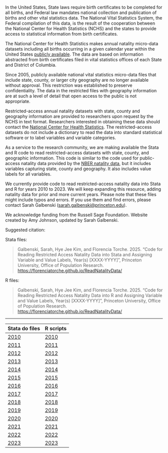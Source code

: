 In the United States, State laws require birth certificates to be completed for all births, and Federal law mandates national collection and publication of births and other vital statistics data. The National Vital Statistics System, the Federal compilation of this data, is the result of the cooperation between the National Center for Health Statistics (NCHS) and the states to provide access to statistical information from birth certificates.

The National Center for Health Statistics makes annual natality micro-data datasets including all births occurring in a given calendar year within the United States [publicly available](https://www.cdc.gov/nchs/data_access/vitalstatsonline.htm). The data are based on information abstracted from birth certificates filed in vital statistics offices of each State and District of Columbia. 

Since 2005, publicly available national vital statistics micro-data files that include state, county, or larger city geography are no longer available without approval. This restriction was established to preserve confidentiality. The data in the restricted files with geography information are at such a level of detail that open access to the public is not appropriate.

Restricted-access annual natality datasets with state, county and geography information are provided to researchers upon request by the NCHS in text format. Researchers interested in obtaining these data should contact the [National Center for Health Statistics](https://www.cdc.gov/nchs/nvss/nvss-restricted-data.htm#:~:text=Conditions%20of%20Use%20for%20Restricted%20Data,-Once%20researchers%20have&text=The%20data%20files%20cannot%20be,in%20the%20data%20use%20agreement.). The restricted-access datasets do not include a dictionary to read the data into standard statistical software or to label variables and variable categories. 

As a service to the research community, we are making available the Stata and R code to read restricted-access datasets with state, county, and geographic information. This code is similar to the code used for public-access natality data provided by the [NBER natality data](https://www.nber.org/research/data/vital-statistics-birth-data-nber), but it includes variables capturing state, county and geography. It also includes value labels for all variables. 

We currently provide code to read restricted-access natality data into Stata and R for years 2010 to 2023. We will keep expanding this resource, adding natality data for prior and more current years. Please note that these files might include typos and errors. If you use them and find errors, please contact Sarah Galbenski (sarah.galbenski@princeton.edu).

We acknowledge funding from the Russell Sage Foundation. Website created by Amy Johnson, updated by Sarah Galbenski. 

Suggested citation:
 
Stata files:
> Galbenski, Sarah, Hye Jee Kim, and Florencia Torche. 2025. “Code for Reading Restricted Access Natality Data into Stata and Assigning Variable and Value Labels, Year(s) [XXXX-YYYY]”, Princeton University, Office of Population Research. https://florenciatorche.github.io/ReadNatalityData/ 
 
R files: 
> Galbenski, Sarah, Hye Jee Kim, and Florencia Torche. 2025. “Code for Reading Restricted Access Natality Data into R and Assigning Variable and Value Labels, Year(s) [XXXX-YYYY]”, Princeton University, Office of Population Research. https://florenciatorche.github.io/ReadNatalityData/ 


--------

| Stata do files | R scripts |
| -------------- | -------------- |
| [2010](StataDoFiles/RestrictedVitalStatistics_Natality_2010.do) | [2010](RScripts/RestrictedVitalStatistics_Natality_2010.R) |
| [2011](StataDoFiles/RestrictedVitalStatistics_Natality_2011.do) | [2011](RScripts/RestrictedVitalStatistics_Natality_2011.R) |
| [2012](StataDoFiles/RestrictedVitalStatistics_Natality_2012.do) | [2012](RScripts/RestrictedVitalStatistics_Natality_2012.R) |
| [2013](StataDoFiles/RestrictedVitalStatistics_Natality_2013.do) | [2013](RScripts/RestrictedVitalStatistics_Natality_2013.R) |
| [2014](StataDoFiles/RestrictedVitalStatistics_Natality_2014.do) | [2014](RScripts/RestrictedVitalStatistics_Natality_2014.R) |
| [2015](StataDoFiles/RestrictedVitalStatistics_Natality_2015.do) | [2015](RScripts/RestrictedVitalStatistics_Natality_2015.R) |
| [2016](StataDoFiles/RestrictedVitalStatistics_Natality_2016.do) | [2016](RScripts/RestrictedVitalStatistics_Natality_2016.R) |
| [2017](StataDoFiles/RestrictedVitalStatistics_Natality_2017.do) | [2017](RScripts/RestrictedVitalStatistics_Natality_2017.R) |
| [2018](StataDoFiles/RestrictedVitalStatistics_Natality_2018.do) | [2018](RScripts/RestrictedVitalStatistics_Natality_2018.R) |
| [2019](StataDoFiles/RestrictedVitalStatistics_Natality_2019.do) | [2019](RScripts/RestrictedVitalStatistics_Natality_2019.R) |
| [2020](StataDoFiles/RestrictedVitalStatistics_Natality_2020.do) | [2020](RScripts/RestrictedVitalStatistics_Natality_2020.R) |
| [2021](StataDoFiles/RestrictedVitalStatistics_Natality_2021.do) | [2021](RScripts/RestrictedVitalStatistics_Natality_2021.R) |
| [2022](StateDoFiles/RestrictedVitalStatistics_Natality_2022.do) | [2022](RScripts/RestrictedVitalStatistics_Natality_2022.R) |
| [2023](StataDoFiles/RestrictedVitalStatistics_Natality_2023.do) | [2023](RScripts/RestrictedVitalStatistics_Natality_2023.R) |

